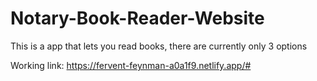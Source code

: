 # Notary-Book-Reader-Website
This is a app that lets you read books, there are currently only 3 options 

Working link: https://fervent-feynman-a0a1f9.netlify.app/#
